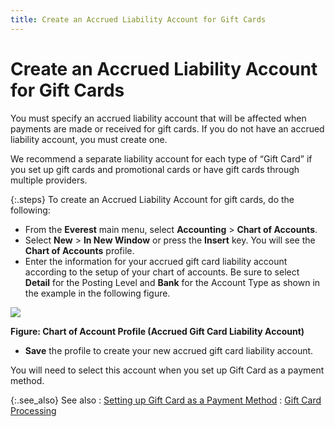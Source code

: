```yaml
---
title: Create an Accrued Liability Account for Gift Cards
---
```


# Create an Accrued Liability Account for Gift Cards


You must specify an accrued liability account that will be  affected when payments are made or received for gift cards. If you do  not have an accrued liability account, you must create one.


We recommend a separate liability account for each type of  “Gift Card” if you set up gift cards and promotional cards or have gift  cards through multiple providers.


{:.steps}
To create an Accrued Liability Account for  gift cards, do the following:

- From the **Everest** main menu, select **Accounting**  > **Chart of Accounts**.
- Select **New**  > **In New Window** or press the  **Insert** key. You will see the **Chart of Accounts** profile.
- Enter the information  for your accrued gift card liability account according to the setup of  your chart of accounts. Be sure to select **Detail**  for the Posting Level and **Bank**  for the Account Type as shown in the example in the following figure.



**![]({{site.sc_baseurl}}/img/chart_of_account_profile_accrued_gift_card_liability_sc.gif)**


**Figure: Chart of Account Profile (Accrued Gift  Card Liability Account)**

- **Save**  the profile to create your new accrued gift card liability account.



You will need to select this account when you set up Gift  Card as a payment method.


{:.see_also}
See also
: [Setting  up Gift Card as a Payment Method]({{site.sc_baseurl}}/options/payment-information/gift-card-processing/setting_up_gift_card_as_a_payment_method_sc.html)
: [Gift  Card Processing]({{site.sc_baseurl}}/options/payment-information/gift-card-processing/gift_card_processing_payment_info_sc.html)
